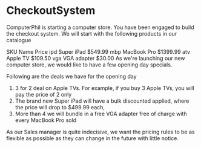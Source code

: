 # CheckoutSystem
ComputerPhil is starting a computer store. You have been engaged to build the checkout system. We will start with the following products in our catalogue

SKU	Name	Price
ipd	Super iPad	$549.99
mbp	MacBook Pro	$1399.99
atv	Apple TV	$109.50
vga	VGA adapter	$30.00
As we're launching our new computer store, we would like to have a few opening day specials.

Following are the deals we have for the opening day
1) 3 for 2 deal on Apple TVs. For example, if you buy 3 Apple TVs, you will pay the price of 2 only
2) The brand new Super iPad will have a bulk discounted applied, where the price will drop to $499.99 each, 
3) More than 4 we will bundle in a free VGA adapter free of charge with every MacBook Pro sold

As our Sales manager is quite indecisive, we want the pricing rules to be as flexible as possible as they can change in the future with little notice.

